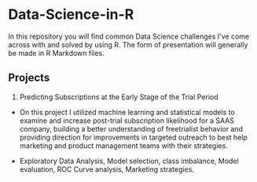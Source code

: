 # Data-Science-in-R
In this repository you will find common Data Science challenges I've come across with and solved by using R. The form of presentation will generally be made in R Markdown files.

## Projects

1. Predicting Subscriptions at the Early Stage of the Trial Period
  
  * On this project I utilized machine learning and statistical models to examine and increase post-trial subscription likelihood for a SAAS company, building a better understanding of freetrialist behavior and providing direction for improvements in targeted outreach to best help marketing and product management teams with their strategies. 

  * Exploratory Data Analysis, Model selection, class imbalance, Model evaluation, ROC Curve analysis, Marketing strategies.
